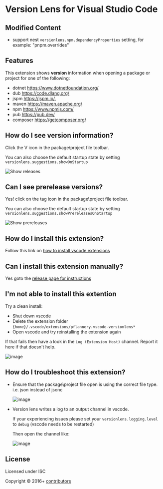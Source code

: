 # Version Lens for Visual Studio Code

## Modified Content

- support nest `versionlens.npm.dependencyProperties` setting, for example: "pnpm.overrides"

## Features

This extension shows **version** information when opening a package or project for one of the following:

- dotnet <https://www.dotnetfoundation.org/>
- dub <https://code.dlang.org/>
- jspm <https://jspm.io/>,
- maven <https://maven.apache.org/>
- npm <https://www.npmjs.com/>
- pub <https://pub.dev/>
- composer <https://getcomposer.org/>

## How do I see version information?

Click the V icon in the package\project file toolbar.

You can also choose the default startup state by setting `versionlens.suggestions.showOnStartup`

![Show releases](https://gitlab.com/versionlens/vscode-versionlens/-/raw/master/images/faq/show-releases.gif)

## Can I see prerelease versions?

Yes! click on the tag icon in the package\project file toolbar.

You can also choose the default startup state by setting `versionlens.suggestions.showPrereleasesOnStartup`

![Show prereleases](https://gitlab.com/versionlens/vscode-versionlens/-/raw/master/images/faq/show-prereleases.gif)

## How do I install this extension?

Follow this link on [how to install vscode extensions](https://code.visualstudio.com/docs/editor/extension-gallery)

## Can I install this extension manually?

Yes goto the [release page for instructions](https://gitlab.com/versionlens/vscode-versionlens/-/releases)

## I'm not able to install this extention

Try a clean install:

- Shut down vscode
- Delete the extension folder `{home}/.vscode/extensions/pflannery.vscode-versionlens*`
- Open vscode and try reinstalling the extension again

If that fails then have a look in the `Log (Extension Host)` channel. Report it here if that doesn't help.

![image](https://gitlab.com/versionlens/vscode-versionlens/-/raw/master/images/faq/ext-host-log.png)

## How do I troubleshoot this extension?

- Ensure that the package\project file open is using the correct file type. i.e. json instead of jsonc

  ![image](https://gitlab.com/versionlens/vscode-versionlens/-/raw/master/images/faq/json-file-type.png)

- Version lens writes a log to an output channel in vscode.

  If your experiencing issues please set your `versionlens.logging.level` to `debug` (vscode needs to be restarted)

  Then open the channel like:

  ![image](https://gitlab.com/versionlens/vscode-versionlens/-/raw/master/images/faq/ext-log.png)

## License

Licensed under ISC

Copyright &copy; 2016+ [contributors](https://gitlab.com/versionlens/vscode-versionlens/-/graphs/master)
